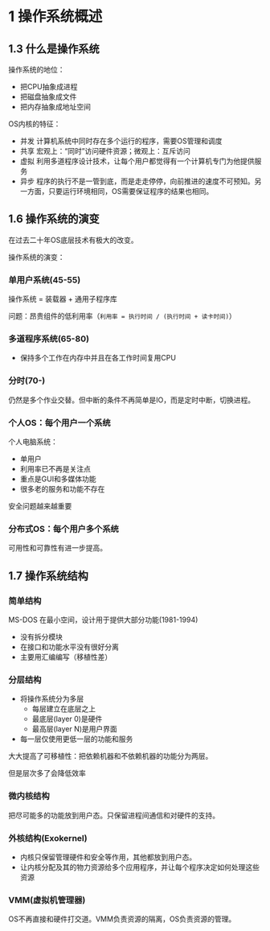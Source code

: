 # 1 操作系统概述

## 1.3 什么是操作系统

操作系统的地位：

- 把CPU抽象成进程
- 把磁盘抽象成文件
- 把内存抽象成地址空间

OS内核的特征：

- 并发
  计算机系统中同时存在多个运行的程序，需要OS管理和调度
- 共享
  宏观上：“同时”访问硬件资源；微观上：互斥访问
- 虚拟
  利用多道程序设计技术，让每个用户都觉得有一个计算机专门为他提供服务
- 异步
  程序的执行不是一管到底，而是走走停停，向前推进的速度不可预知。另一方面，只要运行环境相同，OS需要保证程序的结果也相同。

## 1.6 操作系统的演变

在过去二十年OS底层技术有极大的改变。

操作系统的演变：

### 单用户系统(45-55)

操作系统 = 装载器 + 通用子程序库

问题：昂贵组件的低利用率（`利用率 = 执行时间 / (执行时间 + 读卡时间)`）

### 多道程序系统(65-80)

- 保持多个工作在内存中并且在各工作时间复用CPU

### 分时(70-)

仍然是多个作业交替。但中断的条件不再简单是IO，而是定时中断，切换进程。

### 个人OS：每个用户一个系统

个人电脑系统：

- 单用户
- 利用率已不再是关注点
- 重点是GUI和多媒体功能
- 很多老的服务和功能不存在

安全问题越来越重要

### 分布式OS：每个用户多个系统

可用性和可靠性有进一步提高。

## 1.7 操作系统结构

### 简单结构

MS-DOS 在最小空间，设计用于提供大部分功能(1981-1994)

- 没有拆分模块
- 在接口和功能水平没有很好分离
- 主要用汇编编写（移植性差）

### 分层结构

- 将操作系统分为多层
  - 每层建立在底层之上
  - 最底层(layer 0)是硬件
  - 最高层(layer N)是用户界面
- 每一层仅使用更低一层的功能和服务

大大提高了可移植性：把依赖机器和不依赖机器的功能分为两层。

但是层次多了会降低效率

### 微内核结构

把尽可能多的功能放到用户态。只保留进程间通信和对硬件的支持。

### 外核结构(Exokernel)

- 内核只保留管理硬件和安全等作用，其他都放到用户态。
- 让内核分配及其的物力资源给多个应用程序，并让每个程序决定如何处理这些资源

### VMM(虚拟机管理器)

OS不再直接和硬件打交道。VMM负责资源的隔离，OS负责资源的管理。
